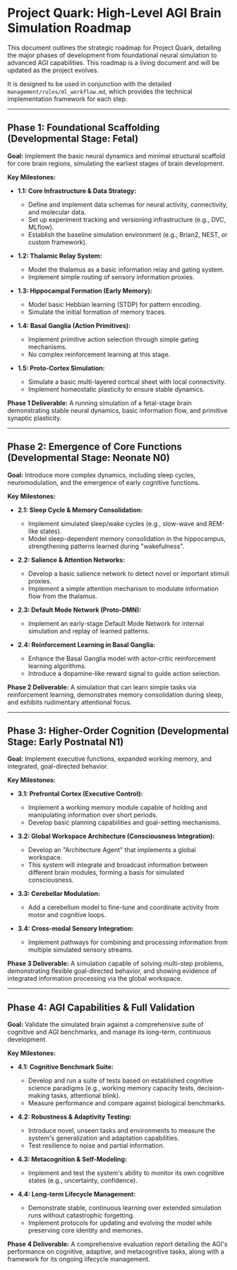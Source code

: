 # Project Quark: High-Level AGI Brain Simulation Roadmap

This document outlines the strategic roadmap for Project Quark, detailing the major phases of development from foundational neural simulation to advanced AGI capabilities. This roadmap is a living document and will be updated as the project evolves.

It is designed to be used in conjunction with the detailed `management/rules/ml_workflow.md`, which provides the technical implementation framework for each step.

---

## Phase 1: Foundational Scaffolding (Developmental Stage: Fetal)

**Goal:** Implement the basic neural dynamics and minimal structural scaffold for core brain regions, simulating the earliest stages of brain development.

**Key Milestones:**

- **1.1: Core Infrastructure & Data Strategy:**
  - Define and implement data schemas for neural activity, connectivity, and molecular data.
  - Set up experiment tracking and versioning infrastructure (e.g., DVC, MLflow).
  - Establish the baseline simulation environment (e.g., Brian2, NEST, or custom framework).

- **1.2: Thalamic Relay System:**
  - Model the thalamus as a basic information relay and gating system.
  - Implement simple routing of sensory information proxies.

- **1.3: Hippocampal Formation (Early Memory):**
  - Model basic Hebbian learning (STDP) for pattern encoding.
  - Simulate the initial formation of memory traces.

- **1.4: Basal Ganglia (Action Primitives):**
  - Implement primitive action selection through simple gating mechanisms.
  - No complex reinforcement learning at this stage.

- **1.5: Proto-Cortex Simulation:**
  - Simulate a basic multi-layered cortical sheet with local connectivity.
  - Implement homeostatic plasticity to ensure stable dynamics.

**Phase 1 Deliverable:** A running simulation of a fetal-stage brain demonstrating stable neural dynamics, basic information flow, and primitive synaptic plasticity.

---

## Phase 2: Emergence of Core Functions (Developmental Stage: Neonate N0)

**Goal:** Introduce more complex dynamics, including sleep cycles, neuromodulation, and the emergence of early cognitive functions.

**Key Milestones:**

- **2.1: Sleep Cycle & Memory Consolidation:**
  - Implement simulated sleep/wake cycles (e.g., slow-wave and REM-like states).
  - Model sleep-dependent memory consolidation in the hippocampus, strengthening patterns learned during "wakefulness".

- **2.2: Salience & Attention Networks:**
  - Develop a basic salience network to detect novel or important stimuli proxies.
  - Implement a simple attention mechanism to modulate information flow from the thalamus.

- **2.3: Default Mode Network (Proto-DMN):**
  - Implement an early-stage Default Mode Network for internal simulation and replay of learned patterns.

- **2.4: Reinforcement Learning in Basal Ganglia:**
  - Enhance the Basal Ganglia model with actor-critic reinforcement learning algorithms.
  - Introduce a dopamine-like reward signal to guide action selection.

**Phase 2 Deliverable:** A simulation that can learn simple tasks via reinforcement learning, demonstrates memory consolidation during sleep, and exhibits rudimentary attentional focus.

---

## Phase 3: Higher-Order Cognition (Developmental Stage: Early Postnatal N1)

**Goal:** Implement executive functions, expanded working memory, and integrated, goal-directed behavior.

**Key Milestones:**

- **3.1: Prefrontal Cortex (Executive Control):**
  - Implement a working memory module capable of holding and manipulating information over short periods.
  - Develop basic planning capabilities and goal-setting mechanisms.

- **3.2: Global Workspace Architecture (Consciousness Integration):**
  - Develop an "Architecture Agent" that implements a global workspace.
  - This system will integrate and broadcast information between different brain modules, forming a basis for simulated consciousness.

- **3.3: Cerebellar Modulation:**
  - Add a cerebellum model to fine-tune and coordinate activity from motor and cognitive loops.

- **3.4: Cross-modal Sensory Integration:**
  - Implement pathways for combining and processing information from multiple simulated sensory streams.

**Phase 3 Deliverable:** A simulation capable of solving multi-step problems, demonstrating flexible goal-directed behavior, and showing evidence of integrated information processing via the global workspace.

---

## Phase 4: AGI Capabilities & Full Validation

**Goal:** Validate the simulated brain against a comprehensive suite of cognitive and AGI benchmarks, and manage its long-term, continuous development.

**Key Milestones:**

- **4.1: Cognitive Benchmark Suite:**
  - Develop and run a suite of tests based on established cognitive science paradigms (e.g., working memory capacity tests, decision-making tasks, attentional blink).
  - Measure performance and compare against biological benchmarks.

- **4.2: Robustness & Adaptivity Testing:**
  - Introduce novel, unseen tasks and environments to measure the system's generalization and adaptation capabilities.
  - Test resilience to noise and partial information.

- **4.3: Metacognition & Self-Modeling:**
  - Implement and test the system's ability to monitor its own cognitive states (e.g., uncertainty, confidence).

- **4.4: Long-term Lifecycle Management:**
  - Demonstrate stable, continuous learning over extended simulation runs without catastrophic forgetting.
  - Implement protocols for updating and evolving the model while preserving core identity and memories.

**Phase 4 Deliverable:** A comprehensive evaluation report detailing the AGI's performance on cognitive, adaptive, and metacognitive tasks, along with a framework for its ongoing lifecycle management.
